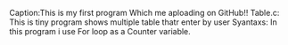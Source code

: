 Caption:This is my first program Which me aploading on GitHub!!
Table.c:
This is tiny program shows multiple table thatr enter by user
Syantaxs: 
In this program i use For loop as a Counter variable.
